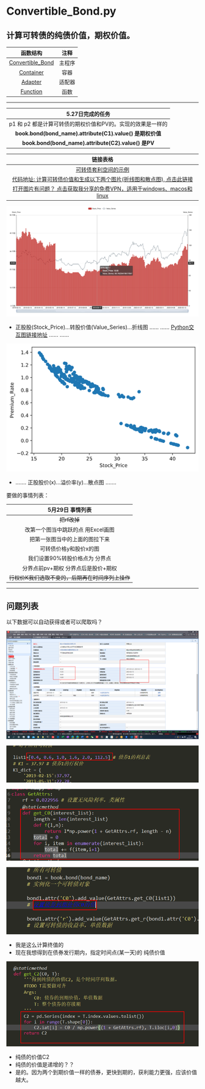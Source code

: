 # Convertible_Bond.py
## 计算可转债的纯债价值，期权价值。



|                           函数结构                           |  注释  |
| :----------------------------------------------------------: | :----: |
| [Convertible_Bond](https://github.com/FinTechNJU/Bond/blob/master/Convertible_Bond.py) | 主程序 |
| [Container](https://github.com/FinTechNJU/Bond/blob/master/Container.py) |  容器  |
| [Adapter](https://github.com/FinTechNJU/Bond/blob/master/Adapter.py) | 适配器 |
| [Function](https://github.com/FinTechNJU/Bond/blob/master/Function.py) |  函数  |



------



|                      5.27日完成的任务                       |
| :---------------------------------------------------------: |
| p1 和 p2 都是计算可转债的期权价值和PV的。实现的效果是一样的 |
|  **book.bond(bond_name).attribute(C1).value() 是期权价值**  |
|    **book.bond(bond_name).attribute(C2).value() 是PV**     |


|                     链接表格                      |
| :---------------------------------------------------------: |
|[可转债套利空间的示例](https://github.com/FinTechNJU/ConvertibleBond/blob/master/output/128054.SZ.csv)|
|[代码地址: 计算可转债价值和生成以下两个图片(折线图和散点图), 点击此链接](https://github.com/FinTechNJU/Bond/blob/master/p1.py)  |
|[打开图片有问题？ 点击获取我分享的免费VPN，适用于windows、macos和linux](https://github.com/FinTechNJU/Tutorial/issues/2)|




![](asset/image-20200530013008868-0773878.png)

* 正股股(Stock_Price)...转股价值(Value_Series)...折线图 ...... ...... [Python交互图链接地址](https://fintechnju.github.io/Bond/output/StockPrice_ValueSeries.html) ...... ......


 ![正股股价(x)...溢价率(y)...散点图](asset/正股股价(x)...溢价率(y)...散点图.png) 


* ....... 正股股价(x)...溢价率(y)...散点图 .......              




要做的事情列表：

|                 5月29日 事情列表                  |
| :-----------------------------------------------: |
|                   ~~把rf改掉~~                    |
|        改第一个图当中跳跃的点 用Excel画图         |
|          把第一张图当中的上面的图拉下来           |
|              可转债价格y和股价x的图               |
|          我们设置90%转股价格点为 分界点           |
|        分界点前pv+期权 分界点后是股价+期权        |
| ~~行权价K我们选取不变的，后期再在时间序列上操作~~ |



------

## 问题列表

以下数据可以自动获得或者可以爬取吗？

![image-20200529011942131](asset/image-20200529011942131.png)

![image-20200529223427402](asset/image-20200529223427402.png)

![image-20200529223547165](asset/image-20200529223547165.png)

![image-20200529223618135](asset/image-20200529223618135.png)

* 我是这么计算终值的
* 现在我想得到在债券发行期内，指定时间点(某一天)的 纯债价值

![image-20200529225854001](asset/image-20200529225854001.png)

* 纯债的价值C2
* 纯债的价值是递增的？？
* 是的。因为两个到期价值一样的债券，更快到期的，获利能力更强，应该价值越大。


